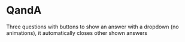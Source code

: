 # QandA

Three questions with buttons to show an answer with a dropdown (no animations), it automatically closes other shown answers
